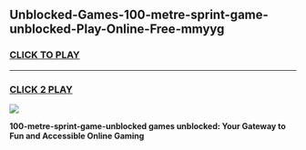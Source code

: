 
## Unblocked-Games-100-metre-sprint-game-unblocked-Play-Online-Free-mmyyg
<h3>
<a href="https://premium76.site?title=100-metre-sprint-game-unblocked&ref=26A">CLICK TO PLAY</a></h3>
<hr>

<h3>
<a href="https://premium76.site?title=100-metre-sprint-game-unblocked&ref=26A">CLICK 2 PLAY</a>
  
</h3>

<a href="https://premium76.site?title=100-metre-sprint-game-unblocked&ref=26A"><img src="https://clearcache.store/games.png"></a>


**100-metre-sprint-game-unblocked games unblocked: Your Gateway to Fun and Accessible Online Gaming**
